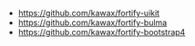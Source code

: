 
- https://github.com/kawax/fortify-uikit
- https://github.com/kawax/fortify-bulma
- https://github.com/kawax/fortify-bootstrap4
